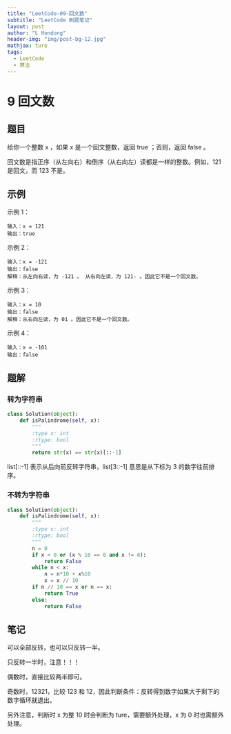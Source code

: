 ```yaml
---
title: "LeetCode-09-回文数"
subtitle: "LeetCode 刷题笔记"
layout: post
author: "L Hondong"
header-img: "img/post-bg-12.jpg"
mathjax: ture
tags:
  - LeetCode
  - 算法
---
```


# 9 回文数

## 题目

给你一个整数 x ，如果 x 是一个回文整数，返回 true ；否则，返回 false 。

回文数是指正序（从左向右）和倒序（从右向左）读都是一样的整数。例如，121 是回文，而 123 不是。

## 示例

示例 1：

```
输入：x = 121
输出：true
```

示例 2：

```
输入：x = -121
输出：false
解释：从左向右读，为 -121 。 从右向左读，为 121- 。因此它不是一个回文数。
```

示例 3：

```
输入：x = 10
输出：false
解释：从右向左读，为 01 。因此它不是一个回文数。
```

示例 4：

```
输入：x = -101
输出：false
```

## 题解

### 转为字符串

```python
class Solution(object):
    def isPalindrome(self, x):
        """
        :type x: int
        :rtype: bool
        """
        return str(x) == str(x)[::-1]
```

list[::-1] 表示从后向前反转字符串，list[3::-1] 意思是从下标为 3 的数字往前排序。

### 不转为字符串

```python
class Solution(object):
    def isPalindrome(self, x):
        """
        :type x: int
        :rtype: bool
        """
        n = 0
        if x < 0 or (x % 10 == 0 and x != 0):
            return False
        while n < x:
            n = n*10 + x%10
            x = x // 10
        if n // 10 == x or n == x:
            return True
        else:
            return False
```

## 笔记

可以全部反转，也可以只反转一半。

只反转一半时，注意！！！

偶数时，直接比较两半即可。

奇数时，12321，比较 123 和 12，因此判断条件：反转得到数字如果大于剩下的数字循环就退出。

另外注意，判断时 x 为整 10 时会判断为 ture，需要额外处理，x 为 0 时也需额外处理。
